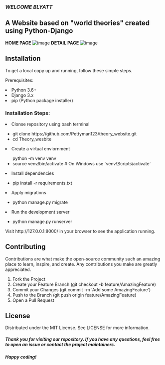 ### ***WELCOME BLYATT***
## A Website based on "world theories" created using Python-Django 
**HOME PAGE**
![image](https://github.com/user-attachments/assets/726f197a-2236-4a7c-82ac-4990b23e5990)
**DETAIL PAGE**
![image](https://github.com/user-attachments/assets/3b6dc567-3eab-476f-ba06-f37637fd6657)


<h2>Installation</h2>
<p>To get a local copy up and running, follow these simple steps.</p>
<p>Prerequisites:</p>
<li>Python 3.6+
<li>Django 3.x
<li>pip (Python package installer)
  
<h3>Installation Steps:</h3>
<li>Clonse repository using bash terminal</li>
<ul>
<li>git clone https://github.com/Pettyman123/theory_website.git</li>
<li>cd Theory_wesbite</li>
</ul>
<li>Create a virtual enviornment</li>
<ul>python -m venv venv
<li>source venv/bin/activate  # On Windows use `venv\Scripts\activate`</li>
</ul>
<li>Install dependencies</li>
<ul>
  <li>pip install -r requirements.txt
</li>
</ul>
<li>Apply migrations</li>
<ul>
  <li>python manage.py migrate
</li>
</ul>
<li>Run the development server</li>
<ul>
  <li>python manage.py runserver
</li>
</ul>

<p>Visit http://127.0.0.1:8000/ in your browser to see the application running.</p>

<h2>Contributing</h2>
Contributions are what make the open-source community such an amazing place to learn, inspire, and create. Any contributions you make are greatly appreciated.

<ol>
<li>Fork the Project</li>
<li>Create your Feature Branch (git checkout -b feature/AmazingFeature)</li>
<li>Commit your Changes (git commit -m 'Add some AmazingFeature')</li>
<li>Push to the Branch (git push origin feature/AmazingFeature)</li>
<li>Open a Pull Request</li>
</ol>

<h2>License</h2>
Distributed under the MIT License. See LICENSE for more information.

<h5>Thank you for visiting our repository. If you have any questions, feel free to open an issue or contact the project maintainers.</h5>

<h5>Happy coding!</h5>
